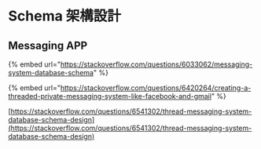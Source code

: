 # Schema 架構設計

## Messaging APP

{% embed url="https://stackoverflow.com/questions/6033062/messaging-system-database-schema" %}

{% embed url="https://stackoverflow.com/questions/6420264/creating-a-threaded-private-messaging-system-like-facebook-and-gmail" %}

[https://stackoverflow.com/questions/6541302/thread-messaging-system-database-schema-design](https://stackoverflow.com/questions/6541302/thread-messaging-system-database-schema-design)

